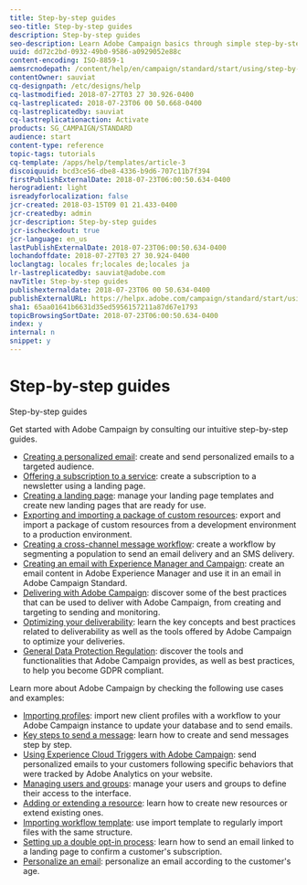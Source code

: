 ```yaml
---
title: Step-by-step guides
seo-title: Step-by-step guides
description: Step-by-step guides
seo-description: Learn Adobe Campaign basics through simple step-by-step procedures, and experience the power of the solution.
uuid: dd72c2bd-0932-49b0-9586-a0929052e88c
content-encoding: ISO-8859-1
aemsrcnodepath: /content/help/en/campaign/standard/start/using/step-by-step-guides
contentOwner: sauviat
cq-designpath: /etc/designs/help
cq-lastmodified: 2018-07-27T03 27 30.926-0400
cq-lastreplicated: 2018-07-23T06 00 50.668-0400
cq-lastreplicatedby: sauviat
cq-lastreplicationaction: Activate
products: SG_CAMPAIGN/STANDARD
audience: start
content-type: reference
topic-tags: tutorials
cq-template: /apps/help/templates/article-3
discoiquuid: bcd3ce56-dbe8-4336-b9d6-707c11b7f394
firstPublishExternalDate: 2018-07-23T06:00:50.634-0400
herogradient: light
isreadyforlocalization: false
jcr-created: 2018-03-15T09 01 21.433-0400
jcr-createdby: admin
jcr-description: Step-by-step guides
jcr-ischeckedout: true
jcr-language: en_us
lastPublishExternalDate: 2018-07-23T06:00:50.634-0400
lochandoffdate: 2018-07-27T03 27 30.924-0400
loclangtag: locales fr;locales de;locales ja
lr-lastreplicatedby: sauviat@adobe.com
navTitle: Step-by-step guides
publishexternaldate: 2018-07-23T06 00 50.634-0400
publishExternalURL: https://helpx.adobe.com/campaign/standard/start/using/step-by-step-guides.html
sha1: 65aa01641b6631d35ed5956157211a87d67e1793
topicBrowsingSortDate: 2018-07-23T06:00:50.634-0400
index: y
internal: n
snippet: y
---
```


# Step-by-step guides

Step-by-step guides

Get started with Adobe Campaign by consulting our intuitive step-by-step guides.

* [Creating a personalized email](https://docs.campaign.adobe.com/doc/standard/getting_started/en/ACS_GettingStartedEmail.html): create and send personalized emails to a targeted audience.
* [Offering a subscription to a service](https://docs.campaign.adobe.com/doc/standard/getting_started/en/ACS_GettingStartedLandingPages.html): create a subscription to a newsletter using a landing page.
* [Creating a landing page](https://docs.campaign.adobe.com/doc/standard/getting_started/en/ACS_CreateLandingPage.html): manage your landing page templates and create new landing pages that are ready for use.
* [Exporting and importing a package of custom resources](https://docs.campaign.adobe.com/doc/standard/getting_started/en/ACS_ImportExport.html): export and import a package of custom resources from a development environment to a production environment.
* [Creating a cross-channel message workflow](https://docs.campaign.adobe.com/doc/standard/getting_started/en/ACS_WorkflowSegmentation.html): create a workflow by segmenting a population to send an email delivery and an SMS delivery.
* [Creating an email with Experience Manager and Campaign](https://docs.campaign.adobe.com/doc/standard/getting_started/en/ACS_AEM.html): create an email content in Adobe Experience Manager and use it in an email in Adobe Campaign Standard.
* [Delivering with Adobe Campaign](https://docs.campaign.adobe.com/doc/standard/getting_started/en/ACS_DeliveryBestPractices.html): discover some of the best practices that can be used to deliver with Adobe Campaign, from creating and targeting to sending and monitoring.
* [Optimizing your deliverability](https://docs.campaign.adobe.com/doc/standard/getting_started/en/ACS_Deliverability.html): learn the key concepts and best practices related to deliverability as well as the tools offered by Adobe Campaign to optimize your deliveries.
* [General Data Protection Regulation](https://docs.campaign.adobe.com/doc/standard/getting_started/en/ACS_GDPR.html): discover the tools and functionalities that Adobe Campaign provides, as well as best practices, to help you become GDPR compliant.

Learn more about Adobe Campaign by checking the following use cases and examples:

* [Importing profiles](../../automating/using/importing-data.md#example--import-workflow-template): import new client profiles with a workflow to your Adobe Campaign instance to update your database and to send emails.
* [Key steps to send a message](../../channels/using/key-steps-to-send-a-message.md): learn how to create and send messages step by step.
* [Using Experience Cloud Triggers with Adobe Campaign](../../integrating/using/abandonment-triggers-use-cases.md): send personalized emails to your customers following specific behaviors that were tracked by Adobe Analytics on your website.
* [Managing users and groups](../../administration/using/use-case--users-e-security.md): manage your users and groups to define their access to the interface.
* [Adding or extending a resource](../../developing/using/key-steps.md): learn how to create new resources or extend existing ones.
* [Importing workflow template](../../automating/using/importing-data.md#example--import-workflow-template): use import template to regularly import files with the same structure.
* [Setting up a double opt-in process](../../channels/using/setting-up-a-double-opt-in-process.md): learn how to send an email linked to a landing page to confirm a customer's subscription.
* [Personalize an email](../../designing/using/example--email-personalization.md): personalize an email according to the customer's age.

